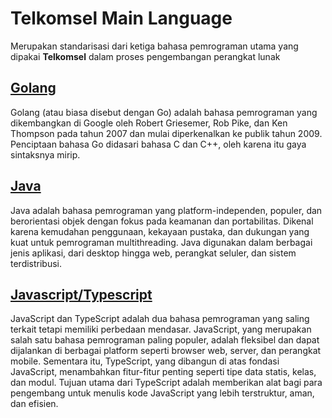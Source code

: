 # Telkomsel Main Language
Merupakan standarisasi dari ketiga bahasa pemrograman utama yang dipakai **Telkomsel** dalam proses pengembangan perangkat lunak

## [Golang](/golang.md)
Golang (atau biasa disebut dengan Go) adalah bahasa pemrograman yang dikembangkan di Google oleh Robert Griesemer, Rob Pike, dan Ken Thompson pada tahun 2007 dan mulai diperkenalkan ke publik tahun 2009. Penciptaan bahasa Go didasari bahasa C dan C++, oleh karena itu gaya sintaksnya mirip.

## [Java](/java.md)
Java adalah bahasa pemrograman yang platform-independen, populer, dan berorientasi objek dengan fokus pada keamanan dan portabilitas. Dikenal karena kemudahan penggunaan, kekayaan pustaka, dan dukungan yang kuat untuk pemrograman multithreading. Java digunakan dalam berbagai jenis aplikasi, dari desktop hingga web, perangkat seluler, dan sistem terdistribusi.

## [Javascript/Typescript](/javascript-or-typescript/1_introduction.md)

JavaScript dan TypeScript adalah dua bahasa pemrograman yang saling terkait tetapi memiliki perbedaan mendasar. JavaScript, yang merupakan salah satu bahasa pemrograman paling populer, adalah fleksibel dan dapat dijalankan di berbagai platform seperti browser web, server, dan perangkat mobile. Sementara itu, TypeScript, yang dibangun di atas fondasi JavaScript, menambahkan fitur-fitur penting seperti tipe data statis, kelas, dan modul. Tujuan utama dari TypeScript adalah memberikan alat bagi para pengembang untuk menulis kode JavaScript yang lebih terstruktur, aman, dan efisien.
